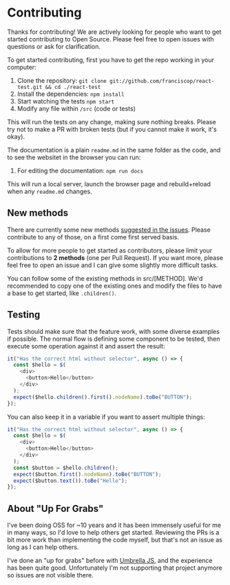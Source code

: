 # Contributing

Thanks for contributing! We are actively looking for people who want to get started contributing to Open Source. Please feel free to open issues with questions or ask for clarification.

To get started contributing, first you have to get the repo working in your computer:

1. Clone the repository: `git clone git://github.com/franciscop/react-test.git && cd ./react-test`
1. Install the dependencies: `npm install`
1. Start watching the tests `npm start`
1. Modify any file within `/src` (code or tests)

This will run the tests on any change, making sure nothing breaks. Please try not to make a PR with broken tests (but if you cannot make it work, it's okay).

The documentation is a plain `readme.md` in the same folder as the code, and to see the websitet in the browser you can run:

1. For editing the documentation: `npm run docs`

This will run a local server, launch the browser page and rebuild+reload when any `readme.md` changes.

## New methods

There are currently some new methods [suggested in the issues](https://github.com/franciscop/react-test/labels/good%20first%20issue). Please contribute to any of those, on a first come first served basis.

To allow for more people to get started as contributors, please limit your contributions to **2 methods** (one per Pull Request). If you want more, please feel free to open an issue and I can give some slightly more difficult tasks.

You can follow some of the existing methods in src/[METHOD]. We'd recommended to copy one of the existing ones and modify the files to have a base to get started, like `.children()`.

## Testing

Tests should make sure that the feature work, with some diverse examples if possible. The normal flow is defining some component to be tested, then execute some operation against it and assert the result:

```js
it("Has the correct html without selector", async () => {
  const $hello = $(
    <div>
      <button>Hello</button>
    </div>
  );
  expect($hello.children().first().nodeName).toBe("BUTTON");
});
```

You can also keep it in a variable if you want to assert multiple things:

```js
it("Has the correct html without selector", async () => {
  const $hello = $(
    <div>
      <button>Hello</button>
    </div>
  );
  const $button = $hello.children();
  expect($button.first().nodeName).toBe("BUTTON");
  expect($button.text()).toBe("Hello");
});
```

## About "Up For Grabs"

I've been doing OSS for ~10 years and it has been immensely useful for me in many ways, so I'd love to help others get started. Reviewing the PRs is a bit more work than implementing the code myself, but that's not an issue as long as I can help others.

I've done an "up for grabs" before with [Umbrella JS](https://umbrellajs.com/), and the experience has been quite good. Unfortunately I'm not supporting that project anymore so issues are not visible there.
